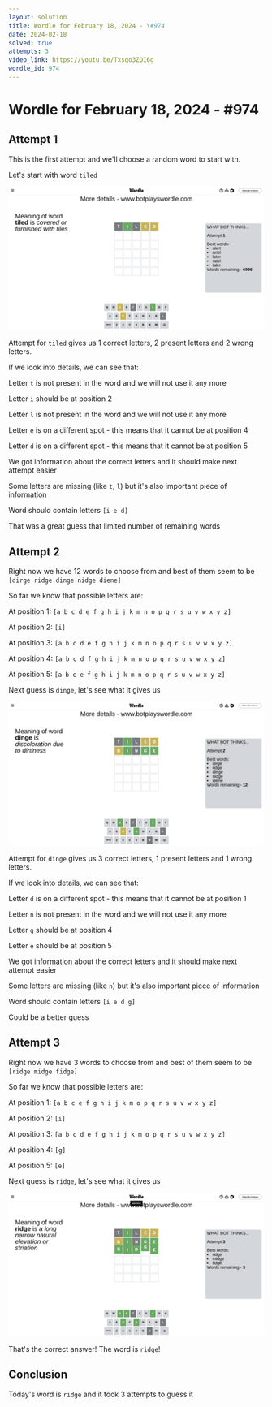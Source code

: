 ```yaml
---
layout: solution
title: Wordle for February 18, 2024 - \#974
date: 2024-02-18
solved: true
attempts: 3
video_link: https://youtu.be/Txsqo3ZOI6g
wordle_id: 974
---
```


# Wordle for February 18, 2024 - \#974

## Attempt 1

This is the first attempt and we'll choose a random word to start with.

Let's start with word `tiled`

![Attempt 1](2024-02-18/attempt-1.png)

Attempt for `tiled` gives us 1 correct letters, 2 present letters and 2 wrong letters.

If we look into details, we can see that:

Letter `t` is not present in the word and we will not use it any more

Letter `i` should be at position 2

Letter `l` is not present in the word and we will not use it any more

Letter `e` is on a different spot - this means that it cannot be at position 4

Letter `d` is on a different spot - this means that it cannot be at position 5

We got information about the correct letters and it should make next attempt easier

Some letters are missing (like `t`, `l`) but it's also important piece of information

Word should contain letters `[i e d]`

That was a great guess that limited number of remaining words



## Attempt 2

Right now we have 12 words to choose from and best of them seem to be `[dirge ridge dinge nidge diene]`

So far we know that possible letters are:

At position 1: `[a b c d e f g h i j k m n o p q r s u v w x y z]`

At position 2: `[i]`

At position 3: `[a b c d e f g h i j k m n o p q r s u v w x y z]`

At position 4: `[a b c d f g h i j k m n o p q r s u v w x y z]`

At position 5: `[a b c e f g h i j k m n o p q r s u v w x y z]`

Next guess is `dinge`, let's see what it gives us

![Attempt 2](2024-02-18/attempt-2.png)

Attempt for `dinge` gives us 3 correct letters, 1 present letters and 1 wrong letters.

If we look into details, we can see that:

Letter `d` is on a different spot - this means that it cannot be at position 1

Letter `n` is not present in the word and we will not use it any more

Letter `g` should be at position 4

Letter `e` should be at position 5

We got information about the correct letters and it should make next attempt easier

Some letters are missing (like `n`) but it's also important piece of information

Word should contain letters `[i e d g]`

Could be a better guess



## Attempt 3

Right now we have 3 words to choose from and best of them seem to be `[ridge midge fidge]`

So far we know that possible letters are:

At position 1: `[a b c e f g h i j k m o p q r s u v w x y z]`

At position 2: `[i]`

At position 3: `[a b c d e f g h i j k m o p q r s u v w x y z]`

At position 4: `[g]`

At position 5: `[e]`

Next guess is `ridge`, let's see what it gives us

![Attempt 3](2024-02-18/attempt-3.png)

That's the correct answer! The word is `ridge`!

## Conclusion

Today's word is `ridge` and it took 3 attempts to guess it

